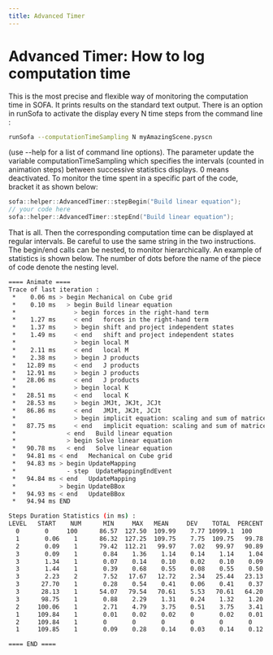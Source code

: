 ```yaml
---
title: Advanced Timer
---
```


Advanced Timer: How to log computation time
===========================================

This is the most precise and flexible way of monitoring the computation
time in SOFA. It prints results on the standard text output. There is an
option in runSofa to activate the display every N time steps from the command line :

```bash
runSofa --computationTimeSampling N myAmazingScene.pyscn
```
(use --help for a list of command line options). The parameter update the
variable computationTimeSampling which specifies the intervals (counted
in animation steps) between successive statistics displays. 0 means
deactivated. To monitor the time spent in a specific part of the code,
bracket it as shown below:

```cpp
sofa::helper::AdvancedTimer::stepBegin("Build linear equation");
// your code here
sofa::helper::AdvancedTimer::stepEnd("Build linear equation");
```

That is all. Then the corresponding computation time can be displayed at
regular intervals. Be careful to use the same string in the two
instructions. The begin/end calls can be nested, to monitor
hierarchically. An example of statistics is shown below. The number of
dots before the name of the piece of code denote the nesting level.

```bash
==== Animate ====
Trace of last iteration :
 *    0.06 ms > begin Mechanical on Cube grid
 *    0.10 ms   > begin Build linear equation
 *                > begin forces in the right-hand term
 *    1.27 ms     < end   forces in the right-hand term
 *    1.37 ms     > begin shift and project independent states
 *    1.49 ms     < end   shift and project independent states
 *                > begin local M
 *    2.11 ms     < end   local M
 *    2.38 ms     > begin J products
 *   12.89 ms     < end   J products
 *   12.91 ms     > begin J products
 *   28.06 ms     < end   J products
 *                > begin local K
 *   28.51 ms     < end   local K
 *   28.53 ms     > begin JMJt, JKJt, JCJt
 *   86.86 ms     < end   JMJt, JKJt, JCJt
 *                > begin implicit equation: scaling and sum of matrices, update right-hand term
 *   87.75 ms     < end   implicit equation: scaling and sum of matrices, update right-hand term
 *              < end   Build linear equation
 *              > begin Solve linear equation
 *   90.78 ms   < end   Solve linear equation
 *   94.81 ms < end   Mechanical on Cube grid
 *   94.83 ms > begin UpdateMapping
 *              - step  UpdateMappingEndEvent
 *   94.84 ms < end   UpdateMapping
 *            > begin UpdateBBox
 *   94.93 ms < end   UpdateBBox
 *   94.94 ms END

Steps Duration Statistics (in ms) :
LEVEL   START    NUM      MIN     MAX   MEAN     DEV    TOTAL  PERCENT ID
  0       0     100      86.57  127.50  109.99    7.77 10999.1  100    TOTAL
  1       0.06    1      86.32  127.25  109.75    7.75  109.75   99.78 .Mechanical
  2       0.09    1      79.42  112.21   99.97    7.02   99.97   90.89 ..Build linear equation
  3       0.09    1       0.84    1.36    1.14    0.14    1.14    1.04 ...forces in the right-hand term
  3       1.34    1       0.07    0.14    0.10    0.02    0.10    0.09 ...shift and project independent states
  3       1.44    1       0.39    0.68    0.55    0.08    0.55    0.50 ...local M
  3       2.23    2       7.52   17.67   12.72    2.34   25.44   23.13 ...J products
  3      27.70    1       0.28    0.54    0.41    0.06    0.41    0.37 ...local K
  3      28.13    1      54.07   79.54   70.61    5.53   70.61   64.20 ...JMJt, JKJt, JCJt
  3      98.75    1       0.88    2.29    1.31    0.24    1.32    1.20 ...implicit equation: scaling and sum of matrices, update right-hand term 
  2     100.06    1       2.71    4.79    3.75    0.51    3.75    3.41 ..Solve linear equation
  1     109.84    1       0.01    0.02    0.02    0       0.02    0.01 .UpdateMapping
  2     109.84    1       0       0       0       0       0       0    ..UpdateMappingEndEvent
  1     109.85    1       0.09    0.28    0.14    0.03    0.14    0.12 .UpdateBBox

==== END ====
```